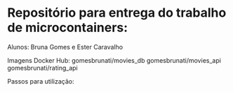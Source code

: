 # Repositório para entrega do trabalho de microcontainers:

Alunos: Bruna Gomes e Ester Caravalho

Imagens Docker Hub:
gomesbrunati/movies_db
gomesbrunati/movies_api
gomesbrunati/rating_api

Passos para utilização:

